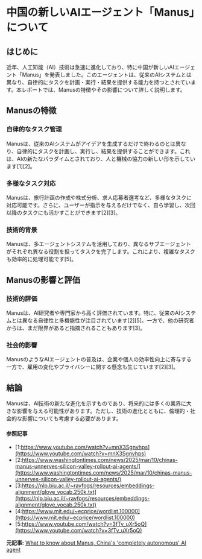 # 中国の新しいAIエージェント「Manus」について

## はじめに

近年、人工知能（AI）技術は急速に進化しており、特に中国が新しいAIエージェント「Manus」を発表しました。このエージェントは、従来のAIシステムとは異なり、自律的にタスクを計画・実行・結果を提供する能力を持つとされています。本レポートでは、Manusの特徴やその影響について詳しく説明します。

## Manusの特徴

### 自律的なタスク管理

Manusは、従来のAIシステムがアイデアを生成するだけで終わるのとは異なり、自律的にタスクを計画し、実行し、結果を提供することができます。これは、AIの新たなパラダイムとされており、人と機械の協力の新しい形を示しています[1][2]。

### 多様なタスク対応

Manusは、旅行計画の作成や株式分析、求人応募者選考など、多様なタスクに対応可能です。さらに、ユーザーが指示を与えるだけでなく、自ら学習し、次回以降のタスクにも活かすことができます[2][3]。

### 技術的背景

Manusは、多エージェントシステムを活用しており、異なるサブエージェントがそれぞれ異なる役割を担ってタスクを完了します。これにより、複雑なタスクも効率的に処理可能です[5]。

## Manusの影響と評価

### 技術的評価

Manusは、AI研究者や専門家から高く評価されています。特に、従来のAIシステムとは異なる自律性と多機能性が注目されています[2][5]。一方で、他の研究者からは、まだ限界があると指摘されることもあります[3]。

### 社会的影響

ManusのようなAIエージェントの普及は、企業や個人の効率性向上に寄与する一方で、雇用の変化やプライバシーに関する懸念も生じています[2][3]。

## 結論

Manusは、AI技術の新たな進化を示すものであり、将来的には多くの業界に大きな影響を与える可能性があります。ただし、技術の進化とともに、倫理的・社会的な影響についても考慮する必要があります。

#### 参照記事
- [1:https://www.youtube.com/watch?v=mnX3Sgnvhps](https://www.youtube.com/watch?v=mnX3Sgnvhps)
- [2:https://www.washingtontimes.com/news/2025/mar/10/chinas-manus-unnerves-silicon-valley-rollout-ai-agents/](https://www.washingtontimes.com/news/2025/mar/10/chinas-manus-unnerves-silicon-valley-rollout-ai-agents/)
- [3:https://nlp.biu.ac.il/~ravfogs/resources/embeddings-alignment/glove_vocab.250k.txt](https://nlp.biu.ac.il/~ravfogs/resources/embeddings-alignment/glove_vocab.250k.txt)
- [4:https://www.mit.edu/~ecprice/wordlist.100000](https://www.mit.edu/~ecprice/wordlist.100000)
- [5:https://www.youtube.com/watch?v=3fTv_uXr5oQ](https://www.youtube.com/watch?v=3fTv_uXr5oQ)


**元記事:** [What to know about Manus, China's 'completely autonomous' AI agent](https://qz.com/manus-ai-agent-autonomous-china-openai-1851768776)